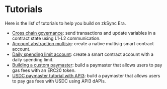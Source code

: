 # Tutorials

Here is the lisf of tutorials to help you build on zkSync Era.

- [Cross chain governance](./cross-chain-tutorial.md): send transactions and update variables in a contract state using L1-L2 communication.
- [Account abstraction multisig](./custom-aa-tutorial.md): create a native multisig smart contract account.
- [Daily spending limit account](./aa-daily-spend-limit.md): create a smart contract account with a daily spending limit.
- [Building a custom paymaster](./custom-paymaster-tutorial.md): build a paymaster that allows users to pay gas fees with an ERC20 token.
- [USDC paymaster tutorial with API3](./api3-usd-paymaster-tutorial.md): build a paymaster that allows users to pay gas fees with USDC using API3 dAPIs.
